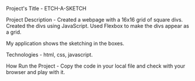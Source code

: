 Project's Title - ETCH-A-SKETCH

Project Description - Created a webpage with a 16x16 grid of square divs. Created the divs using JavaScript.
Used Flexbox to make the divs appear as a grid.

My application shows the sketching in the boxes.

Technologies - html, css, javascript.

How Run the Project - Copy the code in your local file and check with your browser and play with it.


